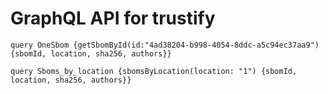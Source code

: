 # GraphQL API for trustify

`query OneSbom {getSbomById(id:"4ad38204-b998-4054-8ddc-a5c94ec37aa9") {sbomId, location, sha256, authors}}`

`query Sboms_by_location {sbomsByLocation(location: "1") {sbomId, location, sha256, authors}}`